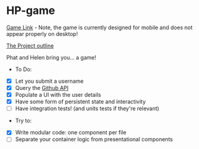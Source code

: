 # HP-game

[Game Link](https://relaxed-wing-98fffd.netlify.com/) - Note, the game is currently designed for mobile and does not appear properly on desktop!

[The Project outline](https://github.com/oliverjam/fac-react-project/blob/master/README.md)

Phat and Helen bring you... a game!

* To Do:
- [x] Let you submit a username
- [x] Query the [Github API](https://developer.github.com/v3/)
- [x] Populate a UI with the user details
- [x] Have some form of persistent state and interactivity
- [ ] Have integration tests! (and units tests if they're relevant)

* Try to:
- [x] Write modular code: one component per file
- [ ] Separate your container logic from presentational components
